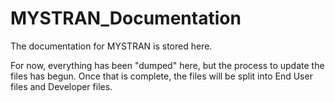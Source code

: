 # MYSTRAN_Documentation

The documentation for MYSTRAN is stored here.

For now, everything has been "dumped" here, but the process to update the files has begun. Once that is complete, the files will be split into End User files and Developer files.
